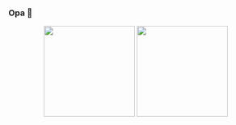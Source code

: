 ### Opa 👋

<div align="center">
  <img height="180em" src="https://github-readme-stats.vercel.app/api?username=Luuls&theme=transparent&show_icons=true">
  <img height="180em" src="https://github-readme-stats.vercel.app/api/top-langs/?username=Luuls&layout=donut&langs_count=6&theme=transparent&hide=vhdl">
</div>
<!--
**Luuls/Luuls** is a ✨ _special_ ✨ repository because its `README.md` (this file) appears on your GitHub profile.

Here are some ideas to get you started:

- 🔭 I’m currently working on ...
- 🌱 I’m currently learning ...
- 👯 I’m looking to collaborate on ...
- 🤔 I’m looking for help with ...
- 💬 Ask me about ...
- 📫 How to reach me: ...
- 😄 Pronouns: ...
- ⚡ Fun fact: ...
-->
